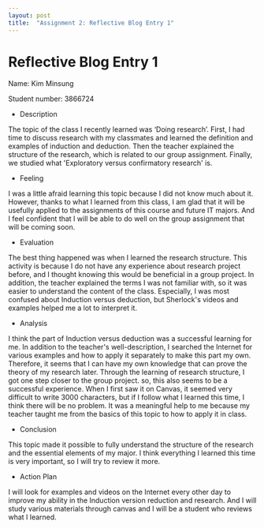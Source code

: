 ```yaml
---
layout: post
title:  "Assignment 2: Reflective Blog Entry 1"
---
```


# Reflective Blog Entry 1


Name: Kim Minsung

Student number: 3866724

- Description

The topic of the class I recently learned was ‘Doing research’. First, I had time to discuss research with my classmates and learned the definition and examples of induction and deduction. Then the teacher explained the structure of the research, which is related to our group assignment. Finally, we studied what 'Exploratory versus confirmatory research' is.

-	Feeling

I was a little afraid learning this topic because I did not know much about it. However, thanks to what I learned from this class, I am glad that it will be usefully applied to the assignments of this course and future IT majors. And I feel confident that I will be able to do well on the group assignment that will be coming soon.

-	Evaluation

The best thing happened was when I learned the research structure. This activity is because I do not have any experience about research project before, and I thought knowing this would be beneficial in a group project. In addition, the teacher explained the terms I was not familiar with, so it was easier to understand the content of the class. Especially, I was most confused about Induction versus deduction, but Sherlock's videos and examples helped me a lot to interpret it.

-	Analysis

I think the part of Induction versus deduction was a successful learning for me. In addition to the teacher's well-description, I searched the Internet for various examples and how to apply it separately to make this part my own. Therefore, it seems that I can have my own knowledge that can prove the theory of my research later. Through the learning of research structure, I got one step closer to the group project. so, this also seems to be a successful experience. When I first saw it on Canvas, it seemed very difficult to write 3000 characters, but if I follow what I learned this time, I think there will be no problem. It was a meaningful help to me because my teacher taught me from the basics of this topic to how to apply it in class.

-	Conclusion

This topic made it possible to fully understand the structure of the research and the essential elements of my major. I think everything I learned this time is very important, so I will try to review it more.

-	Action Plan

I will look for examples and videos on the Internet every other day to improve my ability in the Induction version reduction and research. And I will study various materials through canvas and I will be a student who reviews what I learned.

